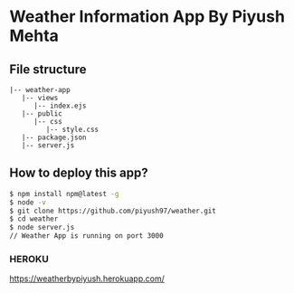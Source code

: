 # Weather Information App By Piyush Mehta

## File structure

```structure
|-- weather-app
   |-- views
      |-- index.ejs
   |-- public
      |-- css
         |-- style.css
   |-- package.json
   |-- server.js
```
## How to deploy this app?

```bash
$ npm install npm@latest -g
$ node -v
$ git clone https://github.com/piyush97/weather.git
$ cd weather
$ node server.js
// Weather App is running on port 3000
```

### HEROKU
https://weatherbypiyush.herokuapp.com/
